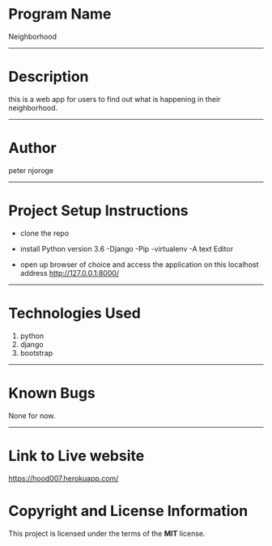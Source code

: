  # Program Name
 Neighborhood 
***
# Description
this is a web app for users to find out what is happening in their neighborhood. 
***
# Author
peter njoroge
***
# Project Setup Instructions
* clone the repo
* install Python version 3.6 -Django -Pip -virtualenv -A text Editor

* open up browser of choice and access the application on this localhost address http://127.0.0.1:8000/
***

# Technologies Used
1. python
2. django
3. bootstrap

***
# Known Bugs
None for now.
***
# Link to Live website
https://hood007.herokuapp.com/
# Copyright and License Information
  This project is licensed under the terms of the **MIT** license.
   
